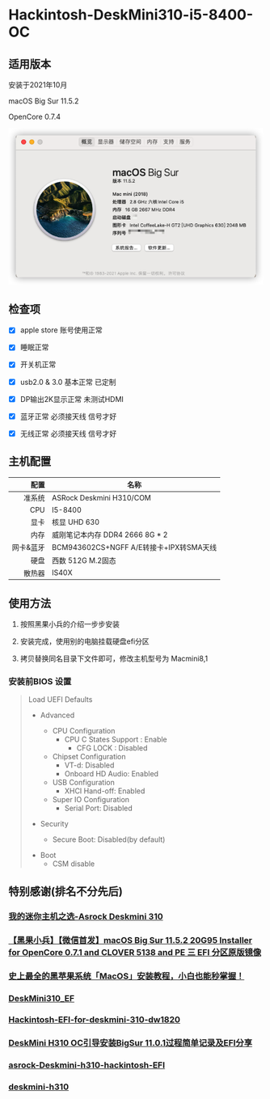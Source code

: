 # Hackintosh-DeskMini310-i5-8400-OC




## 适用版本

安装于2021年10月

macOS Big Sur 11.5.2 

OpenCore 0.7.4


![关于](./desktop.png)

## 检查项

- [x] apple store 账号使用正常
- [x] 睡眠正常
- [x] 开关机正常
- [x] usb2.0 & 3.0 基本正常 已定制
- [x] DP输出2K显示正常 未测试HDMI
- [x] 蓝牙正常 必须接天线 信号才好
- [x] 无线正常 必须接天线 信号才好


## 主机配置

|                配置 | 名称 |
| --------------------: | ------------------------ |
|                准系统 | ASRock Deskmini H310/COM  |
|                  CPU | I5-8400                   |
|                  显卡 | 核显 UHD 630              |
|                  内存 | 威刚笔记本内存 DDR4 2666 8G * 2       |
|             网卡&蓝牙  | BCM943602CS+NGFF A/E转接卡+IPX转SMA天线              |
|                  硬盘  | 西数 512G M.2固态         |
|                  散热器 | IS40X                   |


## 使用方法

1. 按照黑果小兵的介绍一步步安装

2. 安装完成，使用别的电脑挂载硬盘efi分区

3. 拷贝替换同名目录下文件即可，修改主机型号为 Macmini8,1

###  安装前BIOS 设置


> Load UEFI Defaults
>   * Advanced
>     - CPU Configuration
>       - CPU C States Support : Enable
>         - CFG LOCK : Disabled
>     * Chipset Configuration
>       * VT-d: Disabled
>       * Onboard HD Audio: Enabled
>     * USB Configuration
>       * XHCI Hand-off: Enabled
>     * Super IO Configuration
>       * Serial Port: Disabled
>   * Security
>    
>     * Secure Boot: Disabled(by default)
>   - Boot
>     * CSM disable
>



## 特别感谢(排名不分先后)

### [我的迷你主机之选-Asrock Deskmini 310](https://post.smzdm.com/p/aqnd99xp/)

### [【黑果小兵】【微信首发】macOS Big Sur 11.5.2 20G95 Installer for OpenCore 0.7.1 and CLOVER 5138 and PE 三 EFI 分区原版镜像](https://blog.daliansky.net/macOS-BigSur-11.5.2-20G95-Release-version-with-OC-0.7.1-and-Clover-5138-and-PE-original-image.html)

### [史上最全的黑苹果系统「MacOS」安装教程，小白也能秒掌握！](https://blog.csdn.net/easylife206/article/details/106088699)

### [DeskMini310_EF](https://github.com/cocobear/DeskMini310_EF)

### [Hackintosh-EFI-for-deskmini-310-dw1820](https://github.com/huangyanan/Hackintosh-EFI-for-deskmini-310-dw1820)

### [DeskMini H310 OC引导安装BigSur 11.0.1过程简单记录及EFI分享](https://bbs.pcbeta.com/viewthread-1877600-1-1.html)

### [asrock-Deskmini-h310-hackintosh-EFI](https://github.com/TWanGT/asrock-Deskmini-h310-hackintosh-EFI)

### [deskmini-h310](https://github.com/SnailDove/deskmini-h310)




